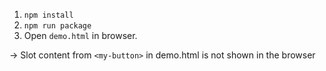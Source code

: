 1. `npm install`
2. `npm run package`
3. Open `demo.html` in browser.

-> Slot content from `<my-button>` in demo.html is not shown in the browser

